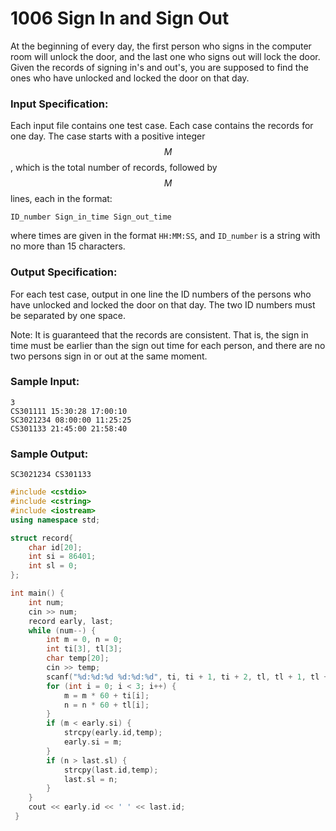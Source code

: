 # 1006 Sign In and Sign Out
At the beginning of every day, the first person who signs in the computer room will unlock the door, and the last one who signs out will lock the door.  Given the records of signing in's and out's, you are supposed to find the ones who have unlocked and locked the door on that day.

### Input Specification:

Each input file contains one test case. Each case contains the records for one day.  The case starts with a positive integer $$M$$, which is the total number of records, followed by $$M$$ lines, each in the format:
```
ID_number Sign_in_time Sign_out_time
```

where times are given in the format `HH:MM:SS`, and `ID_number` is a string with no more than 15 characters.

### Output Specification:

For each test case, output in one line the ID numbers of the persons who have unlocked and locked the door on that day.  The two ID numbers must be separated by one space.

Note:  It is guaranteed that the records are consistent.  That is, the sign in time must be earlier than the sign out time for each person, and there are no two persons sign in or out at the same moment.

### Sample Input:
```in
3
CS301111 15:30:28 17:00:10
SC3021234 08:00:00 11:25:25
CS301133 21:45:00 21:58:40
```

### Sample Output:
```out
SC3021234 CS301133
```

```cpp
#include <cstdio>
#include <cstring>
#include <iostream>
using namespace std;

struct record{
	char id[20];
	int si = 86401;
	int sl = 0;
};

int main() {
	int num;
	cin >> num;
	record early, last;
	while (num--) {
		int m = 0, n = 0;
		int ti[3], tl[3];
		char temp[20];
		cin >> temp;
		scanf("%d:%d:%d %d:%d:%d", ti, ti + 1, ti + 2, tl, tl + 1, tl + 2);
		for (int i = 0; i < 3; i++) {
			m = m * 60 + ti[i];
			n = n * 60 + tl[i];
		}
		if (m < early.si) {
			strcpy(early.id,temp);
			early.si = m;
		}
		if (n > last.sl) {
			strcpy(last.id,temp);
			last.sl = n;
		}
	}
	cout << early.id << ' ' << last.id;
 }
```
